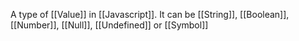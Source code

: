 A type of [[Value]] in [[Javascript]]. It can be [[String]], [[Boolean]], [[Number]], [[Null]], [[Undefined]] or [[Symbol]]

